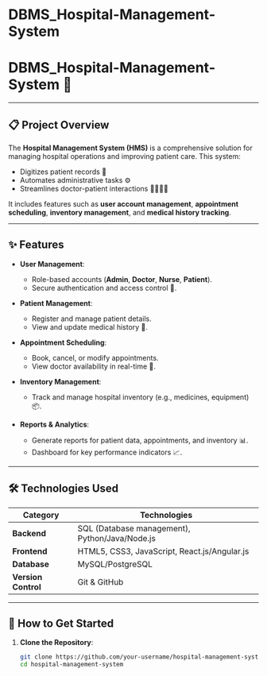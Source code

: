 # DBMS_Hospital-Management-System

# **DBMS_Hospital-Management-System** 🏥

---

## **📋 Project Overview**
The **Hospital Management System (HMS)** is a comprehensive solution for managing hospital operations and improving patient care. This system:
- Digitizes patient records 📁
- Automates administrative tasks ⚙️
- Streamlines doctor-patient interactions 👨‍⚕️👩‍⚕️

It includes features such as **user account management**, **appointment scheduling**, **inventory management**, and **medical history tracking**.

---

## **✨ Features**

- **User Management**:
  - Role-based accounts (**Admin**, **Doctor**, **Nurse**, **Patient**).
  - Secure authentication and access control 🔐.

- **Patient Management**:
  - Register and manage patient details.
  - View and update medical history 📜.

- **Appointment Scheduling**:
  - Book, cancel, or modify appointments.
  - View doctor availability in real-time 📅.

- **Inventory Management**:
  - Track and manage hospital inventory (e.g., medicines, equipment) 📦.

- **Reports & Analytics**:
  - Generate reports for patient data, appointments, and inventory 📊.
  - Dashboard for key performance indicators 📈.

---

## **🛠️ Technologies Used**

| **Category**        | **Technologies**           |
|---------------------|----------------------------|
| **Backend**         | SQL (Database management), Python/Java/Node.js |
| **Frontend**        | HTML5, CSS3, JavaScript, React.js/Angular.js    |
| **Database**        | MySQL/PostgreSQL           |
| **Version Control** | Git & GitHub               |

---

## **🚀 How to Get Started**

1. **Clone the Repository**:
   ```bash
   git clone https://github.com/your-username/hospital-management-system.git
   cd hospital-management-system
